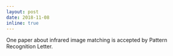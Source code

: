 ```yaml
---
layout: post
date: 2018-11-08
inline: true
---
```

One paper about infrared image matching is accepted by Pattern Recognition Letter.